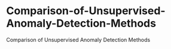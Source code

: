 # Comparison-of-Unsupervised-Anomaly-Detection-Methods
Comparison of Unsupervised Anomaly Detection Methods
